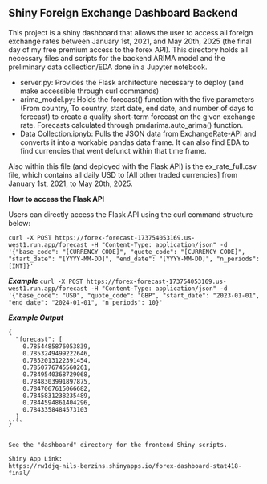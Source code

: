 ## Shiny Foreign Exchange Dashboard Backend 

This project is a shiny dashboard that allows the user to access all foreign exchange rates between January 1st, 2021, and May 20th, 2025 (the final day of my free premium access to the forex API). This directory holds all necessary files and scripts for the backend ARIMA model and the preliminary data collection/EDA done in a Jupyter notebook. 
- server.py: Provides the Flask architecture necessary to deploy (and make accessible through curl commands)
- arima_model.py: Holds the forecast() function with the five parameters (From country, To country, start date, end date, and number of days to forecast) to create a quality short-term forecast on the given exchange rate. Forecasts calculated through pmdarima.auto_arima() function.
- Data Collection.ipnyb: Pulls the JSON data from ExchangeRate-API and converts it into a workable pandas data frame. It can also find EDA to find currencies that went defunct within that time frame. 

Also within this file (and deployed with the Flask API) is the ex_rate_full.csv file, which contains all daily USD to [All other traded currencies] from January 1st, 2021, to May 20th, 2025.

**How to access the Flask API**

Users can directly access the Flask API using the curl command structure below:


```curl -X POST https://forex-forecast-173754053169.us-west1.run.app/forecast -H "Content-Type: application/json" -d '{"base_code": "[CURRENCY CODE]", "quote_code": "[CURRENCY CODE]", "start_date": "[YYYY-MM-DD]", "end_date": "[YYYY-MM-DD]", "n_periods": [INT]}' ```

***Example***
```curl -X POST https://forex-forecast-173754053169.us-west1.run.app/forecast -H "Content-Type: application/json" -d '{"base_code": "USD", "quote_code": "GBP", "start_date": "2023-01-01", "end_date": "2024-01-01", "n_periods": 10}'```

***Example Output***

```
{
  "forecast": [
    0.7854485876053839,
    0.7853249499222646,
    0.7852013122391454,
    0.7850776745560261,
    0.7849540368729068,
    0.7848303991897875,
    0.7847067615066682,
    0.7845831238235489,
    0.7844594861404296,
    0.7843358484573103
  ]
}```


See the "dashboard" directory for the frontend Shiny scripts. 

Shiny App Link:
https://rw1djq-nils-berzins.shinyapps.io/forex-dashboard-stat418-final/
